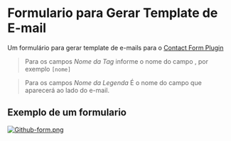 # Formulario para Gerar Template de E-mail
 Um formulário para gerar template de e-mails para o [Contact Form Plugin](http://contactform7.com/)


> Para os campos *Nome da Tag* informe o nome do campo , por exemplo ```[nome]```

> Para os campos *Nome da Legenda* É o nome do campo que aparecerá ao lado do e-mail.

## Exemplo de um formulario
[![Github-form.png](https://s13.postimg.org/wm3xljh53/Github_form.png)](https://postimg.org/image/5bimdme83/)